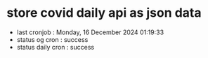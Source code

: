 # store covid daily api as json data

- last cronjob : Monday, 16 December 2024 01:19:33
- status og cron : success
- status daily cron : success
      
      